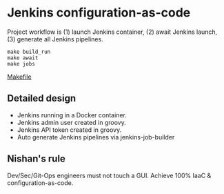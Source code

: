 # Jenkins configuration-as-code

Project workflow is (1) launch Jenkins container, (2) await Jenkins launch, (3) generate all Jenkins pipelines. 

```
make build_run
make await
make jobs
```

[Makefile](Makefile)

## Detailed design

- Jenkins running in a Docker container. 
- Jenkins admin user created in groovy. 
- Jenkins API token created in groovy.
- Auto generate Jenkins pipelines via jenkins-job-builder

## Nishan's rule

Dev/Sec/Git-Ops engineers must not touch a GUI. Achieve 100% IaaC & configuration-as-code.

